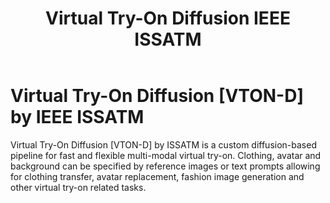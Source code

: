 ﻿---
title: Virtual Try-On Diffusion IEEE ISSATM
emoji: 👗
colorFrom: indigo
colorTo: purple
sdk: gradio
sdk_version: 5.6.0
app_file: app.py
pinned: false
short_description: Diffusion-based multi-modal virtual try-on pipeline demo
tags:
    - virtual try-on
    - vton
    - clothing transfer
    - diffusion
    - img2img
    - txt2img
---

# Virtual Try-On Diffusion [VTON-D] by IEEE ISSATM

Virtual Try-On Diffusion [VTON-D] by ISSATM is a custom diffusion-based pipeline for fast 
and flexible multi-modal virtual try-on. Clothing, avatar and background can be specified by reference images or text 
prompts allowing for clothing transfer, avatar replacement, fashion image generation and other virtual try-on related 
tasks.


